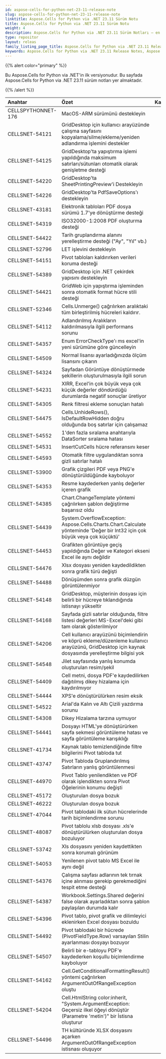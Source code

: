 ```yaml
---
id: aspose-cells-for-python-net-23-11-release-note
slug: aspose-cells-for-python-net-23-11-release-note
linktitle: Aspose.Cells for Python via .NET 23.11 Sürüm Notu
title: Aspose.Cells for Python via .NET 23.11 Sürüm Notu
weight: 4
description: Aspose.Cells for Python via .NET 23.11 Sürüm Notları – en son geliştirmeler, yeni özellikler ve düzeltmeler
type: repositor
layout: releas
family_listing_page_title: Aspose.Cells for Python via .NET 23.11 Release Note
keywords: Aspose.Cells for Python via .NET 23.11 Release Notes, Aspose.Cells for Python via .NET 23.11 updates and fixe
---
```

{{% alert color="primary" %}}

Bu Aspose.Cells for Python via .NET'in ilk versiyonudur.
Bu sayfada Aspose.Cells for Python via .NET 23.11 sürüm notları yer almaktadır.

{{% /alert %}}

|**Anahtar**|**Özet**|**Kategori**|
| :- | :- | :- |
|CELLSPYTHONNET-176|MacOS-ARM sürümünü destekleyin|
|CELLSNET-54121|GridDesktop için kullanıcı arayüzünde çalışma sayfasını kopyalama/silme/ekleme/yeniden adlandırma işlemini destekler|
|CELLSNET-54125|GridDesktop'ta yapıştırma işlemi yapıldığında maksimum satırları/sütunları otomatik olarak genişletme desteği|
|CELLSNET-54220|GridDesktop'ta SheetPrintingPreview'i Destekleyin|
|CELLSNET-54226|GridDesktop'ta PdfSaveOptions'ı destekleyin|
|CELLSNET-43181|Elektronik tabloları PDF dosya sürümü 1.7'ye dönüştürme desteği|
|CELLSNET-54319|ISO32000-1:2008 PDF oluşturma desteği|
|CELLSNET-54422|Tarih gruplandırma alanını yerelleştirme desteği ("Ay", "Yıl" vb.)|
|CELLSNET-52796|LET işlevini destekleyin|
|CELLSNET-54151|Pivot tabloları kaldırırken verileri koruma desteği|
|CELLSNET-54389| GridDesktop için .NET çekirdek yapısını destekleyin|
|CELLSNET-54421|GridWeb için yapıştırma işleminden sonra otomatik format hücre stili desteği|
|CELLSNET-52346|Cells.Unmerge() çağrılırken aralıktaki tüm birleştirilmiş hücreleri kaldırır.|
|CELLSNET-54112|Adlandırılmış Aralıkların kaldırılmasıyla ilgili performans sorunu|
|CELLSNET-54357|Enum ErrorCheckType'ı ms excel'in yeni sürümüne göre güncelleyin|
|CELLSNET-54509|Normal lisansı ayarladığınızda ölçüm lisansını çıkarın|
|CELLSNET-54324|Sayfadan Görüntüye dönüştürmede şekillerin oluşturulmasıyla ilgili sorun|
|CELLSNET-54231|XIRR, Excel'in çok büyük veya çok küçük değerler döndürdüğü durumlarda negatif sonuçlar üretiyor|
|CELLSNET-54305| Renk filtresi ekleme sonuçları hatalı|
|CELLSNET-54475|Cells.UnhideRows(), IsDefaultRowHidden doğru olduğunda boş satırlar için çalışamaz|
|CELLSNET-54552|1'den fazla sıralama anahtarıyla DataSorter sıralama hatası|
|CELLSNET-54531|InsertCutCells hücre referansını keser|
|CELLSNET-54593|Otomatik filtre uygulandıktan sonra gizli satırlar hatalı|
|CELLSNET-53900| Grafik çizgileri PDF veya PNG'e dönüştürüldüğünde kayboluyor|
|CELLSNET-54353|Resme kaydederken yanlış değerler içeren grafik|
|CELLSNET-54385|Chart.ChangeTemplate yöntemi çağrılırken şablon değiştirme başarısız oldu|
|CELLSNET-54439| System.OverflowException: Aspose.Cells.Charts.Chart.Calculate yönteminde 'Değer bir Int32 için çok büyük veya çok küçüktü'|
|CELLSNET-54453|Grafikten görüntüye geçiş yapıldığında Değer ve Kategori ekseni Excel ile aynı değildir|
|CELLSNET-54476|Xlsx dosyası yeniden kaydedildikten sonra grafik türü değişti|
|CELLSNET-54488|Dönüşümden sonra grafik düzgün görüntülenmiyor|
|CELLSNET-54148| GridDesktop, müşterinin dosyası için belirli bir hücreye tıklandığında istisnayı yükseltir|
|CELLSNET-54168|Sayfada gizli satırlar olduğunda, filtre listesi değerleri MS-Excel'deki gibi tam olarak gösterilmiyor|
|CELLSNET-54206|Cell kullanıcı arayüzünü biçimlendirin ve köprü ekleme/düzenleme kullanıcı arayüzünü, GridDesktop için kaynak dosyasında yerelleştirme bilgisi yok|
|CELLSNET-54548|Jilet sayfasında yanlış konumda oluşturulan resim/şekil|
|CELLSNET-54409|Cell metni, dosya PDF'e kaydedilirken dağıtılmış dikey hizalama için kaydırılmıyor|
|CELLSNET-54444|XPS'e dönüştürülürken resim eksik|
|CELLSNET-54522|Arial'da Kalın ve Altı Çizili yazdırma sorunu|
|CELLSNET-54308| Dikey Hizalama tarzına uymuyor|
|CELLSNET-54441|Dosyayı HTML'ye dönüştürürken sayfa sekmesi görüntüleme hatası ve sayfa görüntüleme karışıklığı|
|CELLSNET-41734| Kaynak tablo temizlendiğinde filtre bilgilerini Pivot tabloda tut|
|CELLSNET-43747| Pivot Tabloda Gruplandırılmış Satırların yanlış görüntülenmesi|
|CELLSNET-44970|Pivot Tablo yenilendikten ve PDF olarak işlendikten sonra Pivot Öğelerinin konumu değişti|
|CELLSNET-45172|Oluşturulan dosya bozuk|
|CELLSNET-46222|Oluşturulan dosya bozuk|
|CELLSNET-47044|Pivot tablodaki ilk sütun hücrelerinde tarih biçimlendirme sorunu|
|CELLSNET-48087|Pivot tablolu xlsb dosyası .xls'e dönüştürülürken oluşturulan dosya bozuluyor|
|CELLSNET-53742|Xls dosyasını yeniden kaydettikten sonra korumalı görünüm|
|CELLSNET-54053|Yenilenen pivot tablo MS Excel ile aynı değil|
|CELLSNET-54376|Çalışma sayfası adlarının tek tırnak içine alınması gerekip gerekmediğini tespit etme desteği|
|CELLSNET-54387|Workbook.Settings.Shared değerini false olarak ayarladıktan sonra şablon paylaşılan durumda kalır|
|CELLSNET-54396|Pivot tablo, pivot grafik ve dilimleyici eklenirken Excel dosyası bozuldu|
|CELLSNET-54492|Pivot tablodaki bir hücrede (PivotFieldType.Row) varsayılan Stilin ayarlanması dosyayı bozuyor|
|CELLSNET-54507|Belirli bir e-tabloyu PDF'e kaydederken koşullu biçimlendirme kayboluyor|
|CELLSNET-54162|Cell.GetConditionalFormattingResult() yöntemi çağrılırken ArgumentOutOfRangeException oluştu|
|CELLSNET-54204|Cell.HtmlString color:inherit, "System.ArgumentException: Geçersiz ilkel öğeyi dönüştür (Parametre 'metin')" bir İstisna oluşturur|
|CELLSNET-54496|TH kültüründe XLSX dosyasını açarken ArgumentOutOfRangeException istisnası oluşuyor|

